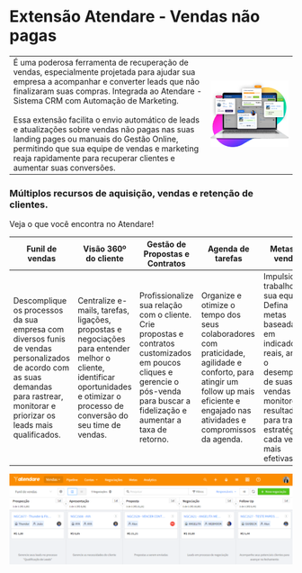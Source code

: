 # Extensão Atendare - Vendas não pagas

| | |
|-|-|
|É uma poderosa ferramenta de recuperação de vendas, especialmente projetada para ajudar sua empresa a acompanhar e converter leads que não finalizaram suas compras. Integrada ao Atendare - Sistema CRM com Automação de Marketing. <br><br>Essa extensão facilita o envio automático de leads e atualizações sobre vendas não pagas nas suas landing pages ou manuais do Gestão Online, permitindo que sua equipe de vendas e marketing reaja rapidamente para recuperar clientes e aumentar suas conversões. | ![](https://github.com/Gestao-Online/public-docs/blob/f8ea0d48483b84e8547b2a67f1e69c2c98f9e8e5/erp-v2/assets/marketplace/go_atendare_vendas_nao_pagas/atendare_imagem_modelo.png?raw=true) |

### Múltiplos recursos de aquisição, vendas e retenção de clientes.

Veja o que você encontra no Atendare!

|Funil de vendas |Visão 360º do cliente |Gestão de Propostas e Contratos |Agenda de tarefas |Metas de vendas |
|----------------|----------------------|--------------------------------|------------------|----------------|
|Descomplique os processos da sua empresa com diversos funis de vendas personalizados de acordo com as suas demandas para rastrear, monitorar e priorizar os leads mais qualificados.|Centralize e-mails, tarefas, ligações, propostas e negociações para entender melhor o cliente, identificar oportunidades e otimizar o processo de conversão do seu time de vendas.|Profissionalize sua relação com o cliente. Crie propostas e contratos customizados em poucos cliques e gerencie o pós-venda para buscar a fidelização e aumentar a taxa de retorno.|Organize e otimize o tempo dos seus colaboradores com praticidade, agilidade e conforto, para atingir um follow up mais eficiente e engajado nas atividades e compromissos da agenda.|Impulsione o trabalho da sua equipe. Defina metas baseadas em indicadores reais, analise o desempenho de suas vendas e monitore os resultados, para traçar estratégias cada vez mais efetivas|

![](https://github.com/Gestao-Online/public-docs/blob/f8ea0d48483b84e8547b2a67f1e69c2c98f9e8e5/erp-v2/assets/marketplace/go_atendare_vendas_nao_pagas/tela-exemplo-atendare-dashboard-vendas.png?raw=true)
